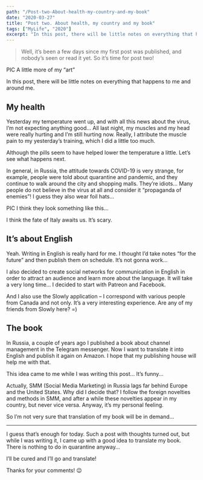 ```yaml
---
path: "/Post-two-About-health-my-country-and-my-book"
date: "2020-03-27"
title: "Post two. About health, my country and my book"
tags: ["MyLife", "2020"]
excerpt: "In this post, there will be little notes on everything that happens to me and around me.."
---
```


> Well, it’s been a few days since my first post was published, and nobody’s seen or read it yet. So it’s time for post two!

PIC
A little more of my “art”

In this post, there will be little notes on everything that happens to me and around me.

## My health

Yesterday my temperature went up, and with all this news about the virus, I’m not expecting anything good… All last night, my muscles and my head were really hurting and I’m still hurting now. Really, I attribute the muscle pain to my yesterday’s training, which I did a little too much.

Although the pills seem to have helped lower the temperature a little. Let’s see what happens next.

In general, in Russia, the attitude towards COVID-19 is very strange, for example, people were told about quarantine and pandemic, and they continue to walk around the city and shopping malls. They’re idiots… Many people do not believe in the virus at all and consider it “propaganda of enemies”! I guess they also wear foil hats…

PIC
I think they look something like this…

I think the fate of Italy awaits us. It’s scary.

## It’s about English

Yeah. Writing in English is really hard for me. I thought I’d take notes “for the future” and then publish them on schedule. It’s not gonna work…

I also decided to create social networks for communication in English in order to attract an audience and learn more about the language. It will take a very long time… I decided to start with Patreon and Facebook.

And I also use the Slowly application – I correspond with various people from Canada and not only. It’s a very interesting experience. Are any of my friends from Slowly here? =)

## The book

In Russia, a couple of years ago I published a book about channel management in the Telegram messenger. Now I want to translate it into English and publish it again on Amazon. I hope that my publishing house will help me with that.

This idea came to me while I was writing this post… It’s funny…

Actually, SMM (Social Media Marketing) in Russia lags far behind Europe and the United States. Why did I decide that? I follow the foreign novelties and methods in SMM, and after a while these novelties appear in my country, but never vice versa. Anyway, it’s my personal feeling.

So I’m not very sure that translation of my book will be in demand…

---

I guess that’s enough for today. Such a post with thoughts turned out, but while I was writing it, I came up with a good idea to translate my book. There is nothing to do in quarantine anyway…

I’ll be cured and I’ll go and translate!

Thanks for your comments! 😉
